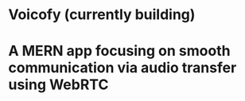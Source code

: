 ﻿# Voicofy (currently building)
# A MERN app focusing on smooth communication via audio transfer using WebRTC
